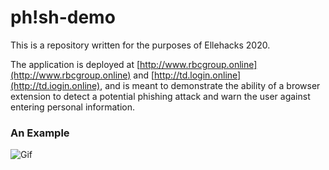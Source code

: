 # ph!sh-demo
This is a repository written for the purposes of Ellehacks 2020.

The application is deployed at [http://www.rbcgroup.online](http://www.rbcgroup.online) and [http://td.login.online](http://td.iogin.online), and is meant to demonstrate the ability of a browser extension to detect a potential phishing attack and warn the user against entering personal information.

### An Example
![Gif](./ellehacksemail.gif)
